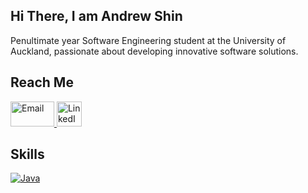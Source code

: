 ## Hi There, I am Andrew Shin

Penultimate year Software Engineering student at the University of Auckland, passionate about developing innovative software solutions.

## Reach Me
<a href="mailto:hyungkenine2003@gmail.com">
  <img src="https://github.com/shyke0611/shyke0611/assets/126353075/4f3c51c3-195c-4eea-99fd-362bdaaba626" alt="Email" width="70" height="40">
</a>
<a href="https://www.linkedin.com/in/your-profile">
  <img src="https://github.com/shyke0611/shyke0611/assets/126353075/2695b635-4205-4494-a752-46880eb2d7ff" alt="LinkedIn" width="40" height="40">
</a>

## Skills

[Java]: https://img.shields.io/badge/Java-ED8B00?style=for-the-badge&logo=java&logoColor=white
[Java-url]: https://www.java.com/

[![Java][Java]][Java-url]

<!--
**shyke0611/shyke0611** is a ✨ _special_ ✨ repository because its `README.md` (this file) appears on your GitHub profile.

Here are some ideas to get you started:

- 🔭 I’m currently working on ...
- 🌱 I’m currently learning ...
- 👯 I’m looking to collaborate on ...
- 🤔 I’m looking for help with ...
- 💬 Ask me about ...
- 📫 How to reach me: ...
- 😄 Pronouns: ...
- ⚡ Fun fact: ...
-->
